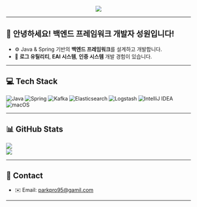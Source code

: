 <!-- 애니메이션 배너 -->
<p align="center">
  <img src="https://readme-typing-svg.demolab.com?font=Fira+Code&size=22&pause=1000&color=000000&center=true&vCenter=true&width=700&lines=Back-end+Framework+Engineer;Build+smart.+Build+solid." />
</p>

---

## 👋 안녕하세요! 백엔드 프레임워크 개발자 성원입니다!
- ⚙️ Java & Spring 기반의 **백엔드 프레임워크**를 설계하고 개발합니다.
- 🧠 **로그 유틸리티**, **EAI 시스템**, **인증 시스템** 개발 경험이 있습니다.

---

## 💻 Tech Stack
![Java](https://img.shields.io/badge/Java-007396?style=flat&logo=java&logoColor=white)
![Spring](https://img.shields.io/badge/Spring-6DB33F?style=flat&logo=spring&logoColor=white)
![Kafka](https://img.shields.io/badge/Kafka-231F20?style=flat&logo=apachekafka&logoColor=white)
![Elasticsearch](https://img.shields.io/badge/Elasticsearch-005571?style=flat&logo=elasticsearch&logoColor=white)
![Logstash](https://img.shields.io/badge/Logstash-F2F2F2?style=flat&logo=logstash&logoColor=black)
![IntelliJ IDEA](https://img.shields.io/badge/IDE-IntelliJIDEA-blue?style=flat&logo=intellijidea&logoColor=white)
![macOS](https://img.shields.io/badge/macOS-000000?style=flat&logo=apple&logoColor=white)

---

## 📊 GitHub Stats
<p align="left">
  <img src="https://github-readme-stats.vercel.app/api?username=Seongwon-Park&show_icons=true&theme=transparent" />
  <br />
  <img src="https://github-readme-stats.vercel.app/api/top-langs/?username=Seongwon-Park&layout=compact&theme=transparent" />
</p>

---

## 🔗 Contact
- ✉️ Email: parkpro95@gamil.com

---
